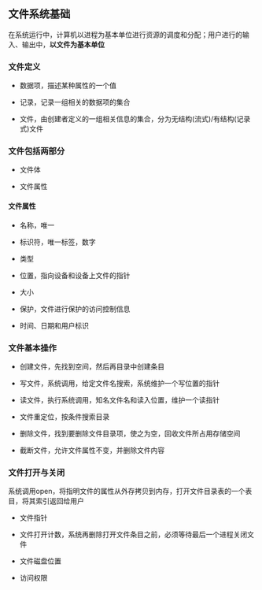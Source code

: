 ## 文件系统基础

在系统运行中，计算机以进程为基本单位进行资源的调度和分配；用户进行的输入、输出中，**以文件为基本单位**

### 文件定义

- 数据项，描述某种属性的一个值

- 记录，记录一组相关的数据项的集合

- 文件，由创建者定义的一组相关信息的集合，分为无结构(流式)/有结构(记录式)文件

### 文件包括两部分

- 文件体

- 文件属性

#### 文件属性

- 名称，唯一

- 标识符，唯一标签，数字

- 类型

- 位置，指向设备和设备上文件的指针

- 大小

- 保护，文件进行保护的访问控制信息

- 时间、日期和用户标识

### 文件基本操作

- 创建文件，先找到空间，然后再目录中创建条目

- 写文件，系统调用，给定文件名搜索，系统维护一个写位置的指针

- 读文件，执行系统调用，知名文件名和读入位置，维护一个读指针

- 文件重定位，按条件搜索目录

- 删除文件，找到要删除文件目录项，使之为空，回收文件所占用存储空间

- 截断文件，允许文件属性不变，并删除文件内容

### 文件打开与关闭

系统调用open，将指明文件的属性从外存拷贝到内存，打开文件目录表的一个表目，将其索引返回给用户

- 文件指针

- 文件打开计数，系统再删除打开文件条目之前，必须等待最后一个进程关闭文件

- 文件磁盘位置

- 访问权限
